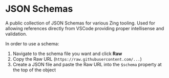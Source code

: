 # JSON Schemas

A public collection of JSON Schemas for various Zing tooling. Used for allowing references directly from VSCode providing proper intellisense and validation.

In order to use a schema:

1. Navigate to the schema file you want and click **Raw**
3. Copy the Raw URL (`https://raw.githubusercontent.com/...`)
4. Create a JSON file and paste the Raw URL into the `$schema` property at the top of the object
